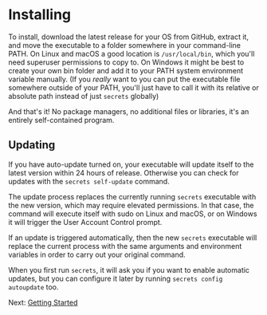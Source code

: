 # Installing
To install, download the latest release for your OS from GitHub, extract it, and move the executable to a folder somewhere in your command-line PATH. On Linux and macOS a good location is `/usr/local/bin`, which you'll need superuser permissions to copy to. On Windows it might be best to create your own bin folder and add it to your PATH system environment variable manually. (If you _really_ want to you can put the executable file somewhere outside of your PATH, you'll just have to call it with its relative or absolute path instead of just `secrets` globally)

And that's it! No package managers, no additional files or libraries, it's an entirely self-contained program.

## Updating
If you have auto-update turned on, your executable will update itself to the latest version within 24 hours of release. Otherwise you can check for updates with the `secrets self-update` command.

The update process replaces the currently running `secrets` executable with the new version, which may require elevated permissions. In that case, the command will execute itself with sudo on Linux and macOS, or on Windows it will trigger the User Account Control prompt.

If an update is triggered automatically, then the new `secrets` executable will replace the current process with the same arguments and environment variables in order to carry out your original command.

When you first run `secrets`, it will ask you if you want to enable automatic updates, but you can configure it later by running `secrets config autoupdate` too.

Next: [Getting Started](./1-getting-started.md)
